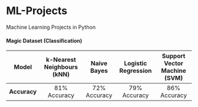 # ML-Projects
Machine Learning Projects in Python

 #### Magic Dataset (Classification)

|   **Model**  | k-Nearest Neighbours (kNN) |  Naive Bayes | Logistic Regression | Support Vector Machine (SVM) |
|:------------:|:--------------------------:|:------------:|:-------------------:|:----------------------------:|
| **Accuracy** | 81% Accuracy               | 72% Accuracy | 79% Accuracy        | 86% Accuracy                 |